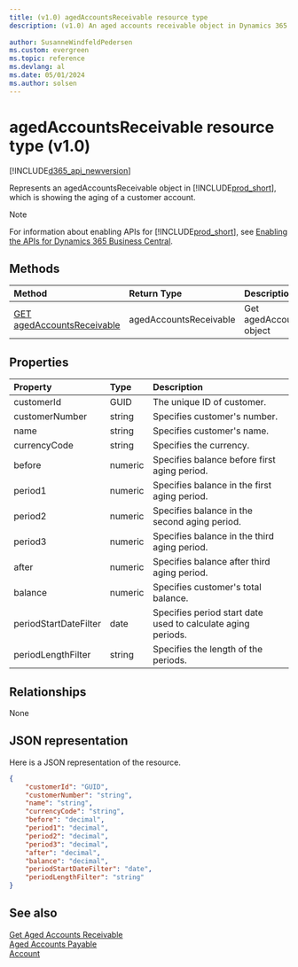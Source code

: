 ```yaml
---
title: (v1.0) agedAccountsReceivable resource type
description: (v1.0) An aged accounts receivable object in Dynamics 365 Business Central.
 
author: SusanneWindfeldPedersen
ms.custom: evergreen
ms.topic: reference
ms.devlang: al
ms.date: 05/01/2024
ms.author: solsen
---
```


# agedAccountsReceivable resource type (v1.0)

[!INCLUDE[d365_api_newversion](../../../includes/d365_api_newversion.md)]

Represents an agedAccountsReceivable object in [!INCLUDE[prod_short](../../../includes/prod_short.md)], which is showing the aging of a customer account.

> [!NOTE]  
> For information about enabling APIs for [!INCLUDE[prod_short](../../../includes/prod_short.md)], see [Enabling the APIs for Dynamics 365 Business Central](../enabling-apis-for-dynamics-nav.md).

## Methods

| Method         | Return Type  |Description|
|:---------------|:-------------|:----------|
|[GET agedAccountsReceivable](../api/dynamics_agedaccountsreceivable_get.md)|agedAccountsReceivable|Get agedAccountsReceivable object|

## Properties

| Property       | Type    |Description                                  |
|:---------------|:--------|:--------------------------------------------|
|customerId      |GUID     |The unique ID of customer.                   |
|customerNumber  |string   |Specifies customer's number.                 |
|name            |string   |Specifies customer's name.                   |
|currencyCode    |string   |Specifies the currency.                      |
|before          |numeric  |Specifies balance before first aging period. |
|period1         |numeric  |Specifies balance in the first aging period. |
|period2         |numeric  |Specifies balance in the second aging period.|
|period3         |numeric  |Specifies balance in the third aging period. |
|after           |numeric  |Specifies balance after third aging period.  |
|balance         |numeric  |Specifies customer's total balance.          |  
|periodStartDateFilter|date|Specifies period start date used to calculate aging periods.|
|periodLengthFilter|string |Specifies the length of the periods.         |


## Relationships
None

## JSON representation

Here is a JSON representation of the resource.


```json
{
    "customerId": "GUID",
    "customerNumber": "string",
    "name": "string",
    "currencyCode": "string",
    "before": "decimal",
    "period1": "decimal",
    "period2": "decimal",
    "period3": "decimal",
    "after": "decimal",
    "balance": "decimal",
    "periodStartDateFilter": "date",
    "periodLengthFilter": "string"
}
```
## See also
  
[Get Aged Accounts Receivable](../api/dynamics_agedaccountsreceivable_get.md)  
[Aged Accounts Payable](dynamics_agedaccountspayable.md)  
[Account](dynamics_account.md)  


